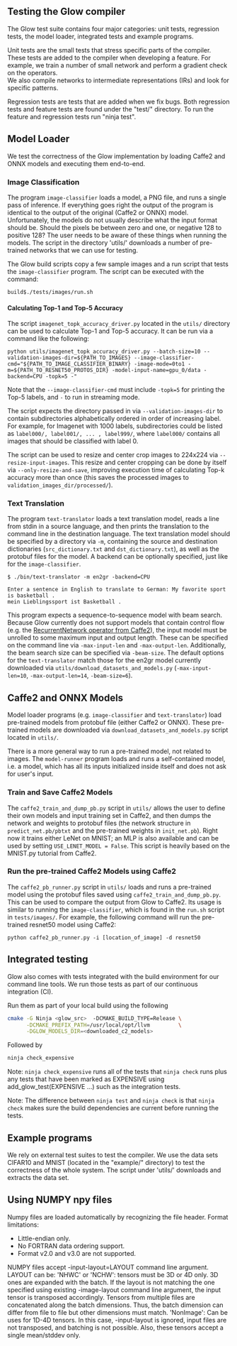 ## Testing the Glow compiler

The Glow test suite contains four major categories: unit tests, regression
tests, the model loader, integrated tests and example programs.  

Unit tests are the small tests that stress specific parts of the compiler.  
These tests are added to the compiler when developing a feature. For example, 
we train a number of small network and perform a gradient check on the operators.  
We also compile networks to intermediate representations (IRs) and look for 
specific patterns.  

Regression tests are tests that are added when we fix bugs.  Both regression 
tests and feature tests are found under the "test/" directory. To run the feature 
and regression tests run "ninja test".

## Model Loader

We test the correctness of the Glow implementation by loading Caffe2 and ONNX
models and executing them end-to-end.

### Image Classification

The program `image-classifier` loads a model, a PNG file, and runs a single pass
of inference. If everything goes right the output of the program is identical to
the output of the original (Caffe2 or ONNX) model. Unfortunately, the models do
not usually describe what the input format should be. Should the pixels be
between zero and one, or negative 128 to positive 128? The user needs to be
aware of these things when running the models. The script in the directory
'utils/' downloads a number of pre-trained networks that we can use for testing.

The Glow build scripts copy a few sample images and a run script that tests the
`image-classifier` program. The script can be executed with the command:

  ```
  build$./tests/images/run.sh
  ```

#### Calculating Top-1 and Top-5 Accuracy

The script `imagenet_topk_accuracy_driver.py` located in the `utils/` directory
can be used to calculate Top-1 and Top-5 accuracy. It can be run via a command
like the following:

```
python utils/imagenet_topk_accuracy_driver.py --batch-size=10 --validation-images-dir=${PATH_TO_IMAGES} --image-classifier-cmd="${PATH_TO_IMAGE_CLASSIFIER_BINARY} -image-mode=0to1 -m=${PATH_TO_RESNET50_PROTOS_DIR} -model-input-name=gpu_0/data -backend=CPU -topk=5 -"
```

Note that the `--image-classifier-cmd` must include `-topk=5` for printing the
Top-5 labels, and `-` to run in streaming mode.

The script expects the directory passed in via `--validation-images-dir` to
contain subdirectories alphabetically ordered in order of increasing label. For
example, for Imagenet with 1000 labels, subdirectories could be listed as
`label000/, label001/, ... , label999/`, where `label000/` contains all images
that should be classified with label 0.

The script can be used to resize and center crop images to 224x224 via
`--resize-input-images`. This resize and center cropping can be done by itself
via `--only-resize-and-save`, improving execution time of calculating Top-k
accuracy more than once (this saves the processed images to
`validation_images_dir/processed/`).

### Text Translation

The program `text-translator` loads a text translation model, reads a line from
stdin in a source language, and then prints the translation to the command line
in the destination language. The text translation model should be specified by a
directory via `-m`, containing the source and destination dictionaries
(`src_dictionary.txt` and `dst_dictionary.txt`), as well as the protobuf files
for the model. A backend can be optionally specified, just like for the
`image-classifier`.

```
$ ./bin/text-translator -m en2gr -backend=CPU

Enter a sentence in English to translate to German: My favorite sport is basketball .
mein Lieblingssport ist Basketball .
```

This program expects a sequence-to-sequence model with beam search. Because Glow
currently does not support models that contain control flow (e.g. the
[RecurrentNetwork operator from
Caffe2](https://caffe2.ai/docs/operators-catalogue.html#recurrentnetwork)), the
input model must be unrolled to some maximum input and output length. These can
be specified on the command line via `-max-input-len` and
`-max-output-len`. Additionally, the beam search size can be specified via
`-beam-size`. The default options for the `text-translator` match those for the
en2gr model currently downloaded via `utils/download_datasets_and_models.py`
(`-max-input-len=10`, `-max-output-len=14`, `-beam-size=6`).

## Caffe2 and ONNX Models

Model loader programs (e.g. `image-classifier` and `text-translator`) load
pre-trained models from protobuf file (either Caffe2 or ONNX). These pre-trained
models are downloaded via `download_datasets_and_models.py` script located in `utils/`.

There is a more general way to run a pre-trained model, not related to images.
The `model-runner` program loads and runs a self-contained model, i.e. a model,
which has all its inputs initialized inside itself and does not ask for user's
input.

### Train and Save Caffe2 Models

The `caffe2_train_and_dump_pb.py` script in `utils/` allows the user to define
their own models and input training set in Caffe2, and then dumps the network
and weights to protobuf files (the network structure in `predict_net.pb/pbtxt`
and the pre-trained weights in `init_net.pb`). Right now it trains either LeNet
on MNIST; an MLP is also available and can be used by setting `USE_LENET_MODEL =
False`. This script is heavily based on the MNIST.py tutorial from Caffe2.

### Run the pre-trained Caffe2 Models using Caffe2

The `caffe2_pb_runner.py` script in `utils/` loads and runs a pre-trained model
using the protobuf files saved using `caffe2_train_and_dump_pb.py`. This can be
used to compare the output from Glow to Caffe2. Its usage is similar to running
the `image-classifier`, which is found in the `run.sh` script in `tests/images/`. For
example, the following command will run the pre-trained resnet50 model using
Caffe2:

```
python caffe2_pb_runner.py -i [location_of_image] -d resnet50
```

## Integrated testing

Glow also comes with tests integrated with the build environment for our command
line tools. We run those tests as part of our continuous integration (CI).

Run them as part of your local build using the following
```bash
cmake -G Ninja <glow_src>  -DCMAKE_BUILD_TYPE=Release \
      -DCMAKE_PREFIX_PATH=/usr/local/opt/llvm         \
      -DGLOW_MODELS_DIR=<downloaded_c2_models>
```
Followed by
```bash
ninja check_expensive
```

Note: `ninja check_expensive` runs all of the tests that `ninja check` runs plus
any tests that have been marked as EXPENSIVE using add_glow_test(EXPENSIVE ...)
such as the integration tests.

Note: The difference between `ninja test` and `ninja check` is that
`ninja check` makes sure the build dependencies are current before
running the tests.

## Example programs

We rely on external test suites to test the compiler. We use the data sets
CIFAR10 and MNIST (located in the "example/" directory) to test the correctness
of the whole system.  The script under 'utils/' downloads and extracts the data
set.

## Using NUMPY npy files

Numpy files are loaded automatically by recognizing the file header. Format limitations:
 - Little-endian only.
 - No FORTRAN data ordering support.
 - Format v2.0 and v3.0 are not supported.

NUMPY files accept -input-layout=LAYOUT command line argument. LAYOUT can be:
'NHWC' or 'NCHW': tensors must be 3D or 4D only. 3D ones are expanded with 
   the batch. If the layout is not matching the one specified using existing -image-layout 
   command line argument, the input tensor is transposed accordingly. Tensors from multiple 
   files are concatenated along the batch dimensions. Thus, the batch dimension can differ 
   from file to file but other dimensions must match.
'NonImage': Can be uses for 1D-4D tensors. In this case, -input-layout is ignored, input 
   files are not transposed, and batching is not possible.  Also, these tensors accept a 
   single mean/stddev only.

